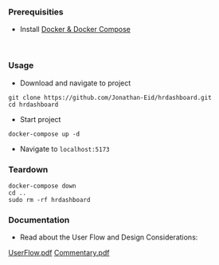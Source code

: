 ### Prerequisities

- Install [Docker & Docker Compose](https://docs.docker.com/get-docker/)
<br>

### Usage

- Download and navigate to project
```
git clone https://github.com/Jonathan-Eid/hrdashboard.git
cd hrdashboard
```

- Start project
```
docker-compose up -d
```

- Navigate to ```localhost:5173```

### Teardown

```
docker-compose down
cd ..
sudo rm -rf hrdashboard
```



### Documentation

- Read about the User Flow and Design Considerations:

[UserFlow.pdf](https://github.com/Jonathan-Eid/hrdashboard/blob/master/UserFlow.pdf)
[Commentary.pdf](https://github.com/Jonathan-Eid/hrdashboard/blob/master/Commentary.pdf)